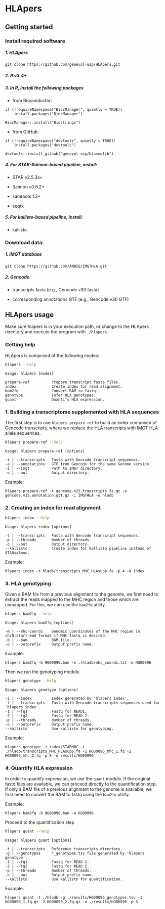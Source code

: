 
HLApers
=======

Getting started
---------------

### Install required software

##### 1. HLApers

    git clone https://github.com/genevol-usp/HLApers.git

##### 2. R v3.4+

##### 3. In R, install the following packages

-   from Bioconductor:

<!-- -->

    if (!requireNamespace("BiocManager", quietly = TRUE))
        install.packages("BiocManager")

    BiocManager::install("Biostrings")

-   from GitHub:

<!-- -->

    if (!requireNamespace("devtools", quietly = TRUE))
        install.packages("devtools")

    devtools::install_github("genevol-usp/hlaseqlib")

##### 4. For STAR-Salmon-based pipeline, install:

-   STAR v2.5.3a+

-   Salmon v0.8.2+

-   samtools 1.3+

-   seqtk

##### 5. For kallisto-based pipeline, install:

-   kallisto

### Download data:

##### 1. IMGT database

    git clone https://github.com/ANHIG/IMGTHLA.git

##### 2. Gencode:

-   transcripts fasta (e.g., Gencode v30 fasta)

-   corresponding annotations GTF (e.g., Gencode v30 GTF)

HLApers usage
-------------

Make sure hlapers is in your execution path, or change to the HLApers directory and execute the program with `./hlapers`.

### Getting help

HLApers is composed of the following modes:

``` bash
hlapers --help
```

    Usage: hlapers [modes]

    prepare-ref          Prepare transcript fasta files.
    index                Create index for read alignment.
    bam2fq               Convert BAM to fastq.
    genotype             Infer HLA genotypes.
    quant                Quantify HLA expression.

### 1. Building a transcriptome supplemented with HLA sequences

The first step is to use `hlapers prepare-ref` to build an index composed of Gencode transcripts, where we replace the HLA transcripts with IMGT HLA allele sequences.

``` bash
hlapers prepare-ref --help
```

    Usage: hlapers prepare-ref [options]

    -t | --transcripts   Fasta with Gencode transcript sequences.
    -a | --annotations   GTF from Gencode for the same Genome version.
    -i | --imgt          Path to IMGT directory.
    -o | --out           Output directory.

Example:

    hlapers prepare-ref -t gencode.v25.transcripts.fa.gz -a gencode.v25.annotation.gtf.gz -i IMGTHLA -o hladb

### 2. Creating an index for read alignment

``` bash
hlapers index --help
```

    Usage: hlapers index [options]

    -t | --transcripts   Fasta with Gencode transcript sequences.
    -p | --threads       Number of threads.
    -o | --out           Output directory.
    --kallisto           Create index for kallisto pipeline instead of STARsalmon.

Example:

    hlapers index -t hladb/transcripts_MHC_HLAsupp.fa -p 4 -o index

### 3. HLA genotyping

Given a BAM file from a previous alignment to the genome, we first need to extract the reads mapped to the MHC region and those which are unmapped. For this, we can use the `bam2fq` utility.

``` bash
hlapers bam2fq --help
```

    Usage: hlapers bam2fq [options]

    -m | --mhc-coords    Genomic coordinates of the MHC region in chrN:start-end format if MHC fastq is desired.
    -b | --bam           BAM file.
    -o | --outprefix     Output prefix name.

Example:

    hlapers bam2fq -b HG00096.bam -m ./hladb/mhc_coords.txt -o HG00096

Then we run the genotyping module.

``` bash
hlapers genotype --help
```

    Usage: hlapers genotype [options]

    -i | --index         Index generated by 'hlapers index'.
    -t | --transcripts   Fasta with Gencode transcripts sequences used for 'hlapers index'.
    -1 | --fq1           Fastq for READ1.
    -2 | --fq2           Fastq for READ 2.
    -p | --threads       Number of threads.
    -o | --outprefix     Output prefix name.
    --kallisto           Use kallisto for genotyping.

Example:

    hlapers genotype -i index/STARMHC -t ./hladb/transcripts_MHC_HLAsupp.fa -1 HG00096_mhc_1.fq -2 HG00096_mhc_2.fq -p 8 -o results/HG00096

### 4. Quantify HLA expression

In order to quantify expression, we use the `quant` module. If the original fastq files are available, we can proceed directly to the quantification step. If only a BAM file of a previous alignment to the genome is available, we first need to convert the BAM to fastq using the `bam2fq` utility.

Example:

    hlapers bam2fq -b HG00096.bam -o HG00096

Proceed to the quantification step.

``` bash
hlapers quant --help
```

    Usage: hlapers quant [options]

    -t | --transcripts   Reference transcripts directory.
    -g | --genotypes     *_genotypes.tsv file generated by 'hlapers genotype'.
    -1 | --fq1           Fastq for READ 1.
    -2 | --fq2           Fastq for READ 2.
    -p | --threads       Number of threads.
    -o | --out           Output prefix name.
    --kallisto           Use kallisto for quantification.

Example:

    hlapers quant -t ./hladb -g ./results/HG00096_genotypes.tsv -1 HG00096_1.fq.gz -2 HG00096_2.fq.gz -o ./results/HG00096 -p 8
